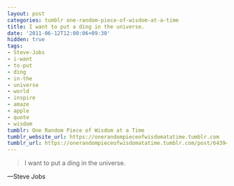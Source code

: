 ```yaml
---
layout: post
categories: tumblr one-random-piece-of-wisdom-at-a-time
title: I want to put a ding in the universe.
date: '2011-06-12T12:00:06+09:30'
hidden: true
tags:
- Steve-Jobs
- i-want
- to-put
- ding
- in-the
- universe
- world
- inspire
- amaze
- apple
- quote
- wisdom
tumblr: One Random Piece of Wisdom at a Time
tumblr_website_url: https://onerandompieceofwisdomatatime.tumblr.com
tumblr_url: https://onerandompieceofwisdomatatime.tumblr.com/post/6439409433/i-want-to-put-a-ding-in-the-universe
---
```

> I want to put a ding in the universe.

—Steve Jobs
